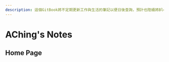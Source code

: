 ```yaml
---
description: 這個GitBook將不定期更新工作與生活的筆記以便日後查詢，預計也陸續將Blog只作為日記存放區。
---
```


# AChing's Notes

## Home Page

<!---
https://achingyo.github.io/
-->





